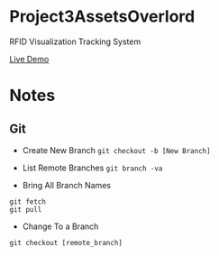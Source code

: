 # Project3AssetsOverlord

RFID Visualization Tracking System

[Live Demo](https://project3-assets-overlord.herokuapp.com/)

# Notes

## Git

* Create New Branch
`git checkout -b [New Branch]`

* List Remote Branches
`git branch -va`

* Bring All Branch Names
```
git fetch
git pull
```

* Change To a Branch
```
git checkout [remote_branch]
```